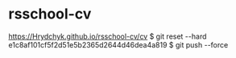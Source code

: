 # rsschool-cv
https://Hrydchyk.github.io/rsschool-cv/cv
 $ git reset --hard e1c8af101cf5f2d51e5b2365d2644d46dea4a819
 $ git push --force
 
